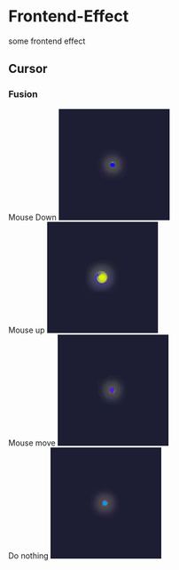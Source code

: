 # Frontend-Effect
some frontend effect
## Cursor
### Fusion
Mouse Down
![Mouse Down](https://github.com/Alcostein/Frontend-Effect/blob/main/sample/Fusion_MouseDown.gif)  
Mouse up
![Mouse up](https://github.com/Alcostein/Frontend-Effect/blob/main/sample/Fusion_MouseUp.gif)  
Mouse move
![Mouse move](https://github.com/Alcostein/Frontend-Effect/blob/main/sample/Fusion_MouseMove.gif)  
Do nothing
![Do nothing](https://github.com/Alcostein/Frontend-Effect/blob/main/sample/Fusion_DoNothing.gif)  
